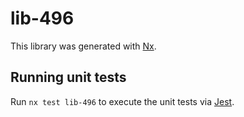 # lib-496

This library was generated with [Nx](https://nx.dev).

## Running unit tests

Run `nx test lib-496` to execute the unit tests via [Jest](https://jestjs.io).
